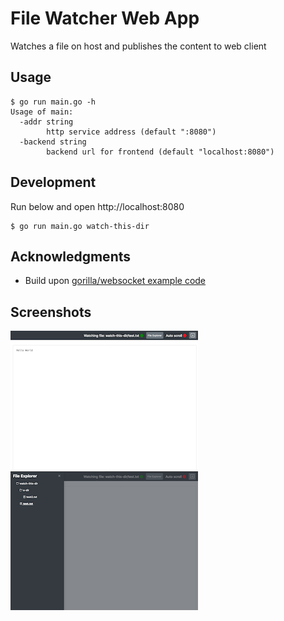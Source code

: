 # File Watcher Web App

Watches a file on host and publishes the content to web client

## Usage

```
$ go run main.go -h
Usage of main:
  -addr string
        http service address (default ":8080")
  -backend string
        backend url for frontend (default "localhost:8080")
```

## Development

Run below and open http://localhost:8080

```
$ go run main.go watch-this-dir
```

## Acknowledgments

* Build upon [gorilla/websocket example code](https://github.com/gorilla/websocket/tree/v1.4.2/examples/filewatch)

## Screenshots

[![](https://github.com/saimanwong/filewatcher-webapp/raw/master/screenshots/1-th.png)](https://github.com/saimanwong/filewatcher-webapp/raw/master/screenshots/1.png)
[![](https://github.com/saimanwong/filewatcher-webapp/raw/master/screenshots/2-th.png)](https://github.com/saimanwong/filewatcher-webapp/raw/master/screenshots/2.png)
